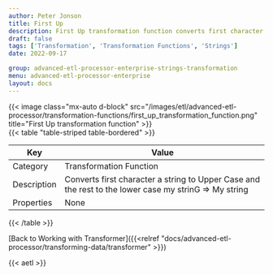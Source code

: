```yaml
---
author: Peter Jonson
title: First Up
description: First Up transformation function converts first character of all words within a string to Upper Case and the rest to the lower case
draft: false
tags: ['Transformation', 'Transformation Functions', 'Strings']
date: 2022-09-17

group: advanced-etl-processor-enterprise-strings-transformation
menu: advanced-etl-processor-enterprise
layout: docs
---
```


{{< image class="mx-auto d-block"  src="/images/etl/advanced-etl-processor/transformation-functions/first_up_transformation_function.png" title="First Up transformation function" >}}
\
{{< table "table-striped table-bordered" >}}

| Key         | Value                                                                                                 |
| ----------- | ----------------------------------------------------------------------------------------------------- |
| Category    | Transformation Function                                                                               |
| Description | Converts first character a string to Upper Case and the rest to the lower case my strinG => My string |
| Properties  | None                                                                                                  |

{{< /table >}}

[Back to Working with Transformer]({{<relref "docs/advanced-etl-processor/transforming-data/transformer" >}})

{{< aetl >}}
